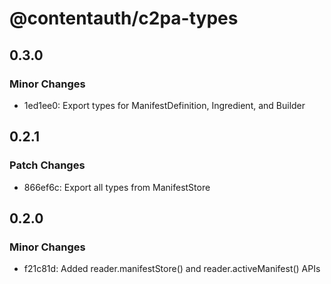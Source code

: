 # @contentauth/c2pa-types

## 0.3.0

### Minor Changes

- 1ed1ee0: Export types for ManifestDefinition, Ingredient, and Builder

## 0.2.1

### Patch Changes

- 866ef6c: Export all types from ManifestStore

## 0.2.0

### Minor Changes

- f21c81d: Added reader.manifestStore() and reader.activeManifest() APIs
